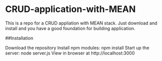 # CRUD-application-with-MEAN


This is a repo for a CRUD appliation with MEAN stack. Just download and install and you have a good foundation for building application.

##Installation

Download the repository
Install npm modules: npm install
Start up the server: node server.js
View in browser at http://localhost:3000
